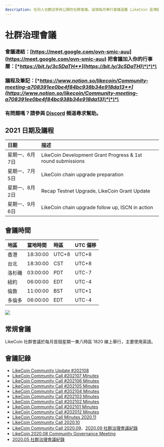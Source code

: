 ```yaml
---
description: 任何人也歡迎參與公開的社群會議。這個每月舉行會議涵蓋 LikeCoin 區塊鏈治理及生態發展
---
```


# 社群治理會議

### 會議連結：[https://meet.google.com/ovn-smic-auu](https://meet.google.com/ovn-smic-auu) 把會議加入你的行事曆：[**https://bit.ly/3c5DaTH**](https://bit.ly/3c5DaTH)\*\*\*\*

### **議程及筆記：**[**https://www.notion.so/likecoin/Community-meeting-a708391ee0be4f84bc938b34e918da13**](https://www.notion.so/likecoin/Community-meeting-a708391ee0be4f84bc938b34e918da13)\*\*\*\*

### **有問題嗎？請參與** [**Discord**](https://discord.com/invite/W4DQ6peZZZ) **頻道尋求幫助。**

## **2021 日期及議程**

| 日期 | 描述 |
| :--- | :--- |
| 星期一、6月7日  | LikeCoin Development Grant Progress & 1st round submissions |
| 星期一、7月5日 | LikeCoin chain upgrade preparation  |
| 星期一、8月2日 | Recap Testnet Upgrade, LikeCoin Grant Update |
| 星期一、9月6日 | LikeCoin chain upgrade follow up, ISCN in action |

## 會議時間

| 地區 | 當地時間 | 時區 | UTC 偏移 |
| :--- | :--- | :--- | :--- |
| 香港 | 18:30:00 | UTC+8 | UTC+8 |
| 台北 | 18:30:00 | CST | UTC+8 |
| 洛杉磯 | 03:00:00 | PDT | UTC-7 |
| 紐約 | 06:00:00 | EDT | UTC-4 |
| 倫敦 | 11:00:00 | BST | UTC+1 |
| 多倫多 | 06:00:00 | EDT | UTC-4 |

![](../../.gitbook/assets/likecoin_ad70_validators-01.png)

## 常規會議 <a id="monthly"></a>

LikeCoin  社群會議於每月首個星期一東八時區 1820 線上舉行，主要使用英語。

## 會議記錄 <a id="minutes"></a>

* [LikeCoin Community Update \#202108](https://medium.com/likecoin/likecoin-community-update-202108-abb71c67145c)
* [LikeCoin Community Call \#202107 Minutes  ](https://medium.com/likecoin/likecoin-community-call-202107-minutes-7edeb276198d)
* [LikeCoin Community Call \#202106 Minutes  ](https://medium.com/likecoin/likecoin-community-call-202106-minutes-3f971d47bf2f)
* [LikeCoin Community Call \#202105 Minutes  ](https://medium.com/likecoin/likecoin-community-call-202105-minutes-be3e8bbfa9e5)
* [LikeCoin Community Call \#202104 Minutes](https://medium.com/likecoin/likecoin-community-call-202104-minutes-a8e398e2a8a0)
* [LikeCoin Community Call \#202103 Minutes](https://medium.com/likecoin/likecoin-community-call-202103-minutes-39c0f1c3d3d6)
* [LikeCoin Community Call \#202102 Minutes](https://medium.com/likecoin/likecoin-community-call-202102-minutes-59a58295521)
* [LikeCoin Community Call \#202101 Minutes  ](https://medium.com/likecoin/likecoin-community-call-202001-minutes-249fd43aebb4)
* [LikeCoin Community Call \#202012 Minutes  ](https://medium.com/likecoin/likecoin-community-call-202012-minutes-72a9ba680e67)
* [LikeCoin Community Call Minutes 2020.11  ](https://medium.com/likecoin/likecoin-community-call-minutes-2020-11-5724d0923257)
* [LikeCoin Community Call 2020.10](https://medium.com/likecoin/likecoin-community-call-2020-10-df33b5a99fa7)
* [LikeCoin Community Call 2020.09](https://medium.com/likecoin/likecoin-community-call-2020-09-8531b7c7cfd3)、[2020.09 社群治理會議紀錄](https://matters.news/@ckxpress/like-coin-2020-09-%E7%A4%BE%E7%BE%A4%E6%B2%BB%E7%90%86%E6%9C%83%E8%AD%B0%E7%B4%80%E9%8C%84-bafyreiakhujndhwbwk53q6q55pr3rb3j64d75tamewgyfzjwmdpz2h7sfa)
* [LikeCoin 2020.08 Community Governance Meeting](https://medium.com/likecoin/likecoin-2020-08-community-governance-meeting-bfbfb54012c0)
* [2020.05 社群治理會議紀錄](https://matters.news/@likecoin/like-coin-%E7%A4%BE%E7%BE%A4%E6%9C%83%E8%AD%B0%E7%B4%80%E9%8C%84-2020-05-04-bafyreib5u65c4wtqd5rseezr63gos67xqqa2anyc4xbprqrtvvv5gidevq)

